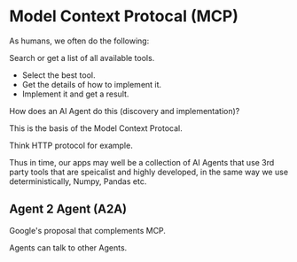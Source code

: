 # Model Context Protocal (MCP)

As humans, we often do the following:

Search or get a list of all available tools.
- Select the best tool.
- Get the details of how to implement it.
- Implement it and get a result.

How does an AI Agent do this (discovery and implementation)?

This is the basis of the Model Context Protocal.

Think HTTP protocol for example.

Thus in time, our apps may well be a collection of AI Agents that use 3rd party tools that are speicalist and highly developed, in the same way we use deterministically, Numpy, Pandas etc.

## Agent 2 Agent (A2A)

Google's proposal that complements MCP.

Agents can talk to other Agents.
